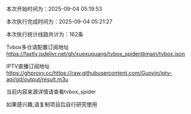 
本次开始时间为：2025-09-04 05:19:53

本次执行完成时间为：2025-09-04 05:21:27

本次执行统计线路共计为：162条

Tvbox多仓请配置订阅地址 https://fastly.jsdelivr.net/gh/xuexuguang/tvbox_spider@main/tvbox.json

IPTV直播订阅地址 https://ghproxy.cc/https://raw.githubusercontent.com/Guovin/iptv-api/gd/output/result.m3u

当前内容来源详情请查看tvbox_spider

如果感兴趣,请复制项目后自行研究使用
